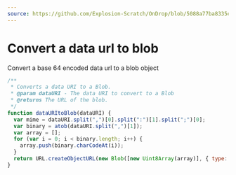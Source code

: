 ```yaml
---
source: https://github.com/Explosion-Scratch/OnDrop/blob/5088a77ba8335e78af74b2a13bb35e412bd61726/public/main.js#L258-L271
---
```


# Convert a data url to blob

Convert a base 64 encoded data url to a blob object

```js
/**
 * Converts a data URI to a Blob.
 * @param dataURI - The data URI to convert to a Blob
 * @returns The URL of the blob.
 */
function dataURItoBlob(dataURI) {
  var mime = dataURI.split(",")[0].split(":")[1].split(";")[0];
  var binary = atob(dataURI.split(",")[1]);
  var array = [];
  for (var i = 0; i < binary.length; i++) {
    array.push(binary.charCodeAt(i));
  }
  return URL.createObjectURL(new Blob([new Uint8Array(array)], { type: mime }));
}
```
